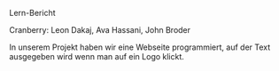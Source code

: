 Lern-Bericht

Cranberry: Leon Dakaj, Ava Hassani, John Broder

In unserem Projekt haben wir eine Webseite programmiert, auf der Text ausgegeben wird wenn man auf ein Logo klickt.


